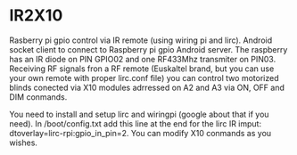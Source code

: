 # IR2X10
Rasberry pi gpio control via IR remote (using wiring pi and lirc).
Android socket client to connect to Raspberry pi gpio Android server.
The raspberry has an IR diode on PIN GPIO02 and one RF433Mhz transmiter on PIN03.
Receiving RF signals fron a RF remote (Euskaltel brand, but you can use your 
own remote with proper lirc.conf file) you can control two motorized blinds
conected via X10 modules adrressed on A2 and A3 via ON, OFF and DIM conmands.

You need to install and setup lirc and wiringpi (google about that if you need).
In /boot/config.txt add this line at the end for the lirc IR imput:
dtoverlay=lirc-rpi:gpio_in_pin=2.
You can modify X10 conmands as you wishes.

